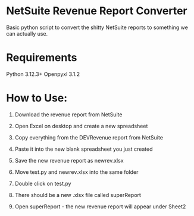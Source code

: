 # NetSuite Revenue Report Converter
Basic python script to convert the shitty NetSuite reports to something we can actually use.

# Requirements
Python 3.12.3+
Openpyxl 3.1.2

# How to Use:
1. Download the revenue report from NetSuite
2. Open Excel on desktop and create a new spreadsheet
3. Copy everything from the DEVRevenue report from NetSuite
4. Paste it into the new blank spreadsheet you just created
5. Save the new revenue report as newrev.xlsx

6. Move test.py and newrev.xlsx into the same folder
7. Double click on test.py

8. There should be a new .xlsx file called superReport
9. Open superReport - the new revenue report will appear under Sheet2
